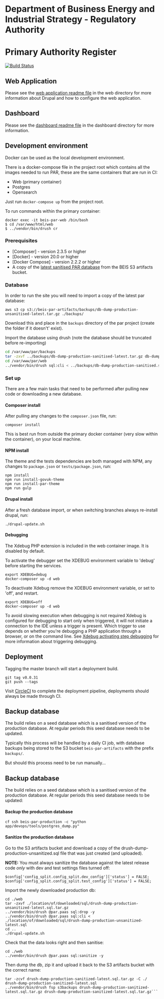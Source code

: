 # Department of Business Energy and Industrial Strategy - Regulatory Authority

# Primary Authority Register

[![Build Status](https://travis-ci.org/UKGovernmentBEIS/beis-primary-authority-register.svg?branch=master)](https://travis-ci.org/UKGovernmentBEIS/beis-primary-authority-register)

## Web Application

Please see the [web application readme file](https://github.com/UKGovernmentBEIS/beis-primary-authority-register/blob/master/web/README.md) in the web directory for more information about Drupal and how to configure the web application.

## Dashboard

Please see the [dashboard readme file](https://github.com/UKGovernmentBEIS/beis-primary-authority-register/blob/master/dashboard/README.md) in the dashboard directory for more information.

## Development environment

Docker can be used as the local development environment.

There is a docker-compose file in the project root which contains all the images needed to run PAR, these are the same containers that are run in CI:
* Web (primary container)
* Postgres
* Opensearch

Just run `docker-compose up` from the project root.

To run commands within the primary container:
```
docker exec -it beis-par-web /bin/bash
$ cd /var/www/html/web
$ ../vendor/bin/drush cr
```

### Prerequisites

* [Composer] - version 2.3.5 or higher
* [Docker] - version 20.0 or higher
* [Docker Compose] - version 2.2.2 or higher
* A copy of the [latest sanitised PAR database](https://s3.eu-west-2.amazonaws.com/beis-par-artifacts/backups/drush-dump-production-sanitized-latest.sql.tar.gz) from the BEIS S3 artifacts bucket.

### Database

In order to run the site you will need to import a copy of the latest par database:
```
aws s3 cp s3://beis-par-artifacts/backups/db-dump-production-unsanitised-latest.tar.gz ./backups/
```
Download this and place in the `backups` directory of the par project (create the folder if it doesn't' exist).

Import the database using drush (note the database should be truncated before re-importing)
```bash
cd /var/www/par/backups
tar -zxvf ../backups/db-dump-production-sanitised-latest.tar.gz db-dump-production-sanitised.sql
cd /var/www/par/web
../vendor/bin/drush sql:cli < ../backups/db-dump-production-sanitised.sql
```

### Set up

There are a few main tasks that need to be performed after pulling new code or downloading a new database.

#### Composer install
After pulling any changes to the `composer.json` file, run:

```
composer install
```

This is best run from outside the primary docker container (very slow within the container), on your local machine.

#### NPM install
The theme and the tests dependencies are both managed with NPM, any changes to `package.json` or `tests/package.json`, run:

```
npm install
npm run install-govuk-theme
npm run install-par-theme
npm run gulp
```

#### Drupal install
After a fresh database import, or when switching branches always re-install drupal, run:

```
./drupal-update.sh
```

#### Debugging

The Xdebug PHP extension is included in the web container image. It is disabled by default.

To activate the debugger set the XDEBUG environment variable to 'debug' before starting the services.

```
export XDEBUG=debug
docker-composer up -d web
```

To deactivate Xdebug remove the XDEBUG environment variable, or set to 'off', and restart.

```
export XDEBUG=off
docker-composer up -d web
```

To avoid slowing execution when debugging is not required Xdebug is configured for debugging
to start only when triggered, it will not initiate a connection to the IDE unless a trigger is
present. Which trigger to use depends on whether you're debugging a PHP application through
a browser, or on the command line. See [Xdebug activating step debugging](https://xdebug.org/docs/step_debug#activate_debugger)
for more information about triggering debugging.

## Deployment

Tagging the master branch will start a deployment build.

```
git tag v0.0.31
git push --tags
```

Visit [CircleCI](https://app.circleci.com/pipelines/github/UKGovernmentBEIS/beis-primary-authority-register) to complete the deployment pipeline, deployments should always be made through CI.

## Backup database

The build relies on a seed database which is a sanitised version of the production database. At regular periods this seed database needs to be updated.

Typically this process will be handled by a daily CI job, with database backups being stored to the S3 bucket `beis-par-artifacts` with the prefix `backups/`.

But should this process need to be run manually...

## Backup database

The build relies on a seed database which is a sanitised version of the production database. At regular periods this seed database needs to be updated:

#### Backup the production database
```
cf ssh beis-par-production -c "python app/devops/tools/postgres_dump.py"
```

#### Sanitize the production database
Go to the S3 artifacts bucket and download a copy of the drush-dump-production-unsanitized.sql file that was just created (and uploaded).

**NOTE:** You must always sanitize the database against the latest release code _only_ with dev and test settings files turned off:
```
$config['config_split.config_split.dev_config']['status'] = FALSE;
$config['config_split.config_split.test_config']['status'] = FALSE;
```

Import the newly downloaded production db:
```
cd ./web
tar -zxvf ./location/of/downloaded/sql/drush-dump-production-unsanitized-latest.sql.tar.gz
../vendor/bin/drush @par.paas sql:drop -y
../vendor/bin/drush @par.paas sql:cli < ./location/of/downloaded/sql/drush-dump-production-unsanitized-latest.sql
cd ..
./drupal-update.sh
```

Check that the data looks right and then sanitise:
```
cd ./web
../vendor/bin/drush @par.paas sql:sanitize -y
```

Then dump the db, zip it and upload it back to the S3 artifacts bucket with the correct name:
```../vendor/bin/drush @par.paas sql-dump --result-file=./drush-dump-production-sanitized-latest.sql --extra="-O -x"
tar -zcvf drush-dump-production-sanitized-latest.sql.tar.gz -C ./ drush-dump-production-sanitized-latest.sql
../vendor/bin/drush fsp s3backups drush-dump-production-sanitized-latest.sql.tar.gz drush-dump-production-sanitized-latest.sql.tar.gz```
